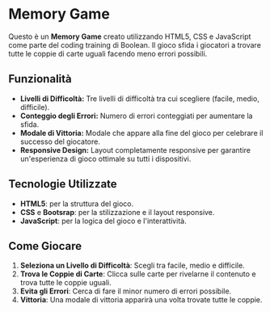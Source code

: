 # Memory Game

Questo è un **Memory Game** creato utilizzando HTML5, CSS e JavaScript come parte del coding training di Boolean. Il gioco sfida i giocatori a trovare tutte le coppie di carte uguali facendo meno errori possibili.

## Funzionalità

- **Livelli di Difficoltà:** Tre livelli di difficoltà tra cui scegliere (facile, medio, difficile).
- **Conteggio degli Errori:** Numero di errori conteggiati per aumentare la sfida.
- **Modale di Vittoria:** Modale che appare alla fine del gioco per celebrare il successo del giocatore.
- **Responsive Design:** Layout completamente responsive per garantire un'esperienza di gioco ottimale su tutti i dispositivi.

## Tecnologie Utilizzate

- **HTML5**: per la struttura del gioco.
- **CSS** e **Bootsrap**: per la stilizzazione e il layout responsive.
- **JavaScript**: per la logica del gioco e l'interattività.

## Come Giocare

1. **Seleziona un Livello di Difficoltà**: Scegli tra facile, medio e difficile.
2. **Trova le Coppie di Carte**: Clicca sulle carte per rivelarne il contenuto e trova tutte le coppie uguali.
3. **Evita gli Errori**: Cerca di fare il minor numero di errori possibile.
4. **Vittoria**: Una modale di vittoria apparirà una volta trovate tutte le coppie.
